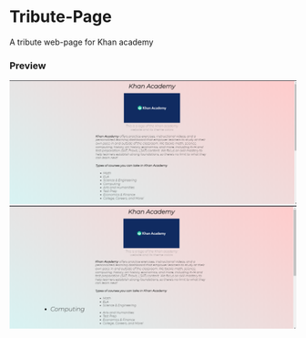 # Tribute-Page
A tribute web-page for Khan academy<br>
<h3>Preview</h3>
<img src="Screenshot (287).png">
<br>
<img src="Screenshot (288).png">

